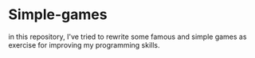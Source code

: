 # Simple-games
in this repository, I've tried to rewrite some famous and simple games as exercise for improving my programming skills.
